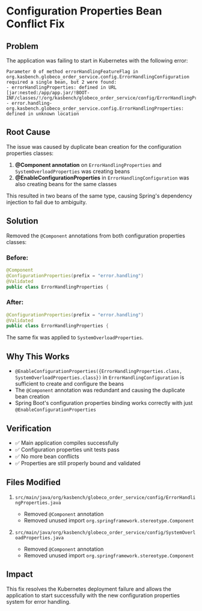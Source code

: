 # Configuration Properties Bean Conflict Fix

## Problem
The application was failing to start in Kubernetes with the following error:
```
Parameter 0 of method errorHandlingFeatureFlag in org.kasbench.globeco_order_service.config.ErrorHandlingConfiguration required a single bean, but 2 were found:
- errorHandlingProperties: defined in URL [jar:nested:/app/app.jar/!BOOT-INF/classes/!/org/kasbench/globeco_order_service/config/ErrorHandlingProperties.class]
- error.handling-org.kasbench.globeco_order_service.config.ErrorHandlingProperties: defined in unknown location
```

## Root Cause
The issue was caused by duplicate bean creation for the configuration properties classes:

1. **@Component annotation** on `ErrorHandlingProperties` and `SystemOverloadProperties` was creating beans
2. **@EnableConfigurationProperties** in `ErrorHandlingConfiguration` was also creating beans for the same classes

This resulted in two beans of the same type, causing Spring's dependency injection to fail due to ambiguity.

## Solution
Removed the `@Component` annotations from both configuration properties classes:

### Before:
```java
@Component
@ConfigurationProperties(prefix = "error.handling")
@Validated
public class ErrorHandlingProperties {
```

### After:
```java
@ConfigurationProperties(prefix = "error.handling")
@Validated
public class ErrorHandlingProperties {
```

The same fix was applied to `SystemOverloadProperties`.

## Why This Works
- `@EnableConfigurationProperties({ErrorHandlingProperties.class, SystemOverloadProperties.class})` in `ErrorHandlingConfiguration` is sufficient to create and configure the beans
- The `@Component` annotation was redundant and causing the duplicate bean creation
- Spring Boot's configuration properties binding works correctly with just `@EnableConfigurationProperties`

## Verification
- ✅ Main application compiles successfully
- ✅ Configuration properties unit tests pass
- ✅ No more bean conflicts
- ✅ Properties are still properly bound and validated

## Files Modified
1. `src/main/java/org/kasbench/globeco_order_service/config/ErrorHandlingProperties.java`
   - Removed `@Component` annotation
   - Removed unused import `org.springframework.stereotype.Component`

2. `src/main/java/org/kasbench/globeco_order_service/config/SystemOverloadProperties.java`
   - Removed `@Component` annotation  
   - Removed unused import `org.springframework.stereotype.Component`

## Impact
This fix resolves the Kubernetes deployment failure and allows the application to start successfully with the new configuration properties system for error handling.